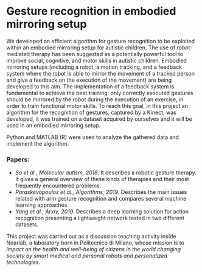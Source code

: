 # Gesture recognition in embodied mirroring setup

We developed an efficient algorithm for gesture recognition to be exploited within an embodied mirroring setup for autistic children. The use of robot-mediated therapy has been suggested as a potentially powerful tool to improve social, cognitive, and motor skills in autistic children. Embodied mirroring setups (including a robot, a motion tracking, and a feedback system where the robot is able to mirror the movement of a tracked person and give a feedback on the execution of the movement) are being developed to this aim. The implementation of a feedback system is fundamental to achieve the best training: only correctly executed gestures should be mirrored by the robot during the execution of an exercise, in order to train functional motor skills. To reach this goal, in this project an algorithm for the recognition of gestures, captured by a Kinect, was developed, it was trained on a dataset acquired by ourselves and it will be used in an embodied mirroring setup.

Python and MATLAB (R) were used to analyze the gathered data and implement the algorithm.

### Papers:
- *So et al., Molecular autism, 2018*.
It describes a robotic gesture therapy. It gives a general overview of these kinds of therapies and their most frequently encountered problems.
- *Paraskevopoulos et al., Algorithms, 2019*.
Describes the main issues related with arm gesture recognition and compares several machine learning approaches.
- *Yang et al., Arxiv, 2019.*
Describes a deep learning solution for action recognition presenting a lightweight network tested in two different datasets.

This project was carried out as a discussion teaching activity inside Nearlab, a laboratory born in Politecnico di Milano, whose mission is to *impact on the health and well-being of citizens in the world changing society by smart medical and personal robots and personalized technologies*.
